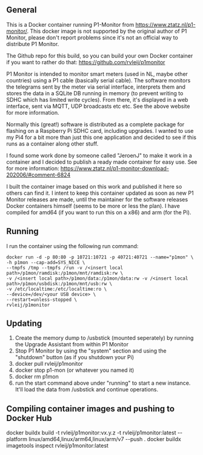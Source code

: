 ## General
This is a Docker container running P1-Monitor from https://www.ztatz.nl/p1-monitor/. This docker image is not supported by the original author of P1 Monitor, please don't report problems since it's not an official way to distribute P1 Monitor.

The Github repo for this build, so you can build your own Docker container if you want to rather do that: https://github.com/rvleij/p1monitor

P1 Monitor is intended to monitor smart meters (used in NL, maybe other countries) using a P1 cable (basically serial cable). The software monitors the telegrams sent by the meter via serial interface, interprets them and stores the data in a SQLite DB running in memory (to prevent writing to SDHC which has limited write cycles).
From there, it's displayed in a web interface, sent via MQTT, UDP broadcasts etc etc. See the above website for more information.

Normally this (great!) software is distributed as a complete package for flashing on a Raspberry Pi SDHC card, including upgrades. I wanted to use my Pi4 for a bit more than just this one application and decided to see if this runs as a container along other stuff.

I found some work done by someone called "JeroenJ" to make it work in a container and I decided to publish a ready made container for easy use. See for more information: https://www.ztatz.nl/p1-monitor-download-202006/#comment-6824

I built the container image based on this work and published it here so others can find it. I intent to keep this container updated as soon as new P1 Monitor releases are made, until the maintainer for the software releases Docker containers himself (seems to be more or less the plan). I have compiled for amd64 (if you want to run this on a x86) and arm (for the Pi).


## Running
I run the container using the following run command:

    docker run -d -p 80:80 -p 10721:10721 -p 40721:40721 --name="p1mon" \
    -h p1mon --cap-add=SYS_NICE \
    --tmpfs /tmp --tmpfs /run -v /<insert local path>/p1mon/ramdisk:/p1mon/mnt/ramdisk:rw \
    -v /<insert local path>/p1mon/data:/p1mon/data:rw -v /<insert local path>/p1mon/usbdisk:/p1mon/mnt/usb:rw \
    -v /etc/localtime:/etc/localtime:ro \
    --device=/dev/<your USB device> \
    --restart=unless-stopped \
    rvleij/p1monitor

## Updating
1. Create the memory dump to /usbstick (mounted seperately) by running the Upgrade Assistant from within P1 Monitor
2. Stop P1 Monitor by using the "system" section and using the "shutdown" button (as if you shutdown your Pi)
3. docker pull rvleij/p1monitor
4. docker stop p1-mon (or whatever you named it)
5. docker rm p1mon
6. run the start command above under "running" to start a new instance. It'll load the data from /usbstick and continue operations.

## Compiling container images and pushing to Docker Hub

docker buildx build -t rvleij/p1monitor:vx.y.z -t rvleij/p1monitor:latest --platform linux/amd64,linux/arm64,linux/arm/v7 --push .
docker buildx imagetools inspect rvleij/p1monitor:latest
